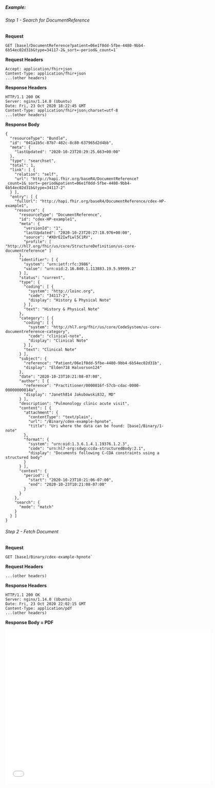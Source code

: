 <!--
#### Scenario

Payer A Seeks Insured Person/Patient B's latest history and physical exam notes from Provider C to improve care coordination.

##### Preconditions and Assumptions:

- Payer A is authorized and has the appropriate scopes to access the health records of Patient B from Provider C using FHIR RESTful Queries
- Payer A knows the *logical id* of the resource for Patient B
- Payer A knows the appropriate LOINC codes for searching for History and Physical CCDA document (34117-2 *History & Physical Note*)
- Provider C supports the standard FHIR search parameters, `_search` and `_count` (if this is not the case then the Payer can search using the date parameter and select the most recent history and physical exam notes for the query results.)

Getting the latest History and Physical is typically a two step process:

1. Query DocumentReference which references the actual notes file
2. Fetch the notes file

Following the US Core Clinical Notes Guidance section, Payer searches for History and Physical CCDA document using the combination of the patient and type search parameters.  In addition, the combination of `_sort` and `_count` is used to return only the latest resource that meets a particular criteria. With `_sort=-period` (sort by the `date` parameter in descending order) and `_count=1` the last matching resource will be returned.

`GET [base]/DocumentReference?patient=[id]&type=[type-code]&_sort=-period&_count=1`

The actual CCDA document is referenced in `DocumentReference.content.attachment.url` and can be fetched using a RESTful GET.

`GET [DocumentReference.content.attachment.url]`
-->
##### Example:

###### Step 1 - Search for DocumentReference

**Request**
~~~
GET [base]/DocumentReference?patient=06e1f0dd-5fbe-4480-9bb4-6b54ec02d31b&type=34117-2&_sort=-period&_count=1`
~~~

**Request Headers**

~~~
Accept: application/fhir+json
Content-Type: application/fhir+json
...(other headers)
~~~

**Response Headers**

~~~
HTTP/1.1 200 OK
Server: nginx/1.14.0 (Ubuntu)
Date: Fri, 23 Oct 2020 18:22:45 GMT
Content-Type: application/fhir+json;charset=utf-8
...(other headers)
~~~

**Response Body**

~~~
{
  "resourceType": "Bundle",
  "id": "041a1b5c-87b7-482c-8c80-637965d2d4bb",
  "meta": {
    "lastUpdated": "2020-10-23T20:29:25.663+00:00"
  },
  "type": "searchset",
  "total": 1,
  "link": [ {
    "relation": "self",
    "url": "http://hapi.fhir.org/baseR4/DocumentReference?_count=1&_sort=-period&patient=06e1f0dd-5fbe-4480-9bb4-6b54ec02d31b&type=34117-2"
  } ],
  "entry": [ {
    "fullUrl": "http://hapi.fhir.org/baseR4/DocumentReference/cdex-HP-example1",
    "resource": {
      "resourceType": "DocumentReference",
      "id": "cdex-HP-example1",
      "meta": {
        "versionId": "1",
        "lastUpdated": "2020-10-23T20:27:18.976+00:00",
        "source": "#XOrE2IwfLwl5C1RV",
        "profile": [ "http://hl7.org/fhir/us/core/StructureDefinition/us-core-documentreference" ]
      },
      "identifier": [ {
        "system": "urn:ietf:rfc:3986",
        "value": "urn:oid:2.16.840.1.113883.19.5.99999.2"
      } ],
      "status": "current",
      "type": {
        "coding": [ {
          "system": "http://loinc.org",
          "code": "34117-2",
          "display": "History & Physical Note"
        } ],
        "text": "History & Physical Note"
      },
      "category": [ {
        "coding": [ {
          "system": "http://hl7.org/fhir/us/core/CodeSystem/us-core-documentreference-category",
          "code": "clinical-note",
          "display": "Clinical Note"
        } ],
        "text": "Clinical Note"
      } ],
      "subject": {
        "reference": "Patient/06e1f0dd-5fbe-4480-9bb4-6b54ec02d31b",
        "display": "Elden718 Halvorson124"
      },
      "date": "2020-10-23T10:21:08-07:00",
      "author": [ {
        "reference": "Practitioner/0000016f-57cb-cdac-0000-00000000014a",
        "display": "Janeth814 Jakubowski832, MD"
      } ],
      "description": "Pulmonology clinic acute visit",
      "content": [ {
        "attachment": {
          "contentType": "text/plain",
          "url": "/Binary/cdex-example-hpnote",
          "title": "Uri where the data can be found: [base]/Binary/1-note"
        },
        "format": {
          "system": "urn:oid:1.3.6.1.4.1.19376.1.2.3",
          "code": "urn:hl7-org:sdwg:ccda-structuredBody:2.1",
          "display": "Documents following C-CDA constraints using a structured body"
        }
      } ],
      "context": {
        "period": {
          "start": "2020-10-23T10:21:06-07:00",
          "end": "2020-10-23T10:21:08-07:00"
        }
      }
    },
    "search": {
      "mode": "match"
    }
  } ]
}
~~~

###### Step 2 - Fetch Document

**Request**
~~~
GET [base]/Binary/cdex-example-hpnote`
~~~

**Request Headers**

~~~
...(other headers)
~~~

**Response Headers**

~~~
HTTP/1.1 200 OK
Server: nginx/1.14.0 (Ubuntu)
Date: Fri, 23 Oct 2020 22:02:15 GMT
Content-Type: application/pdf
...(other headers)
~~~

**Response Body = PDF**

<!--
<embed src="cdex-example-hpnote.pdf" type="application/pdf" frameborder = "1"/>
-->

<embed  type="application/pdf" frameborder="1" width="640" height="480" src="data:application/pdf;base64,{{site.data.cdex-example3-query-completed.contained[0].entry[0].resource.content[0].attachment.data}}"/>
